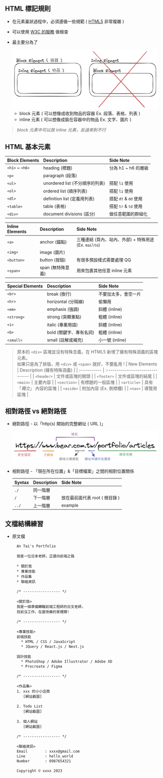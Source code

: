 ## HTML 標記規則

- 在元素巢狀過程中，必須遵循一些規範 ( [HTML5](https://www.w3.org/TR/2011/WD-html5-20110525/content-models.html) 非常複雜 )
- 可以使用 [W3C 的服務](https://validator.w3.org/) 做檢查
- 最主要分為了

  <img src="./img/html_content_model.jpg" href="html_content_model" width="500"/>

  - block 元素 ( 可以想像成收到物品的容器 Ex. 段落、表格、列表 )
  - inline 元素 ( 可以想像成裝在容器中的物品 Ex. 文字、圖片 )

> <em>block 元素中可以放 inline 元素，反過來則不行</em>

## HTML 基本元素

| Block Elements  | Description                     | Side Note             |
| :-------------- | :------------------------------ | :-------------------- |
| `<h1>` ~ `<h6>` | heading (標題)                  | 分為 h1 ~ h6 的層級   |
| `<p>`           | paragraph (段落)                |                       |
| `<ul>`          | unordered list (不分順序的列表) | 搭配 `li` 使用        |
| `<ol>`          | ordered list (順序列表)         | 搭配 `li` 使用        |
| `<dl>`          | definition list (定義用列表)    | 搭配 `dt` & `dd` 使用 |
| `<table>`       | table (表格)                    | 搭配 `tr` & `td` 使用 |
| `<div>`         | document divisions (區分)       | 做任意範圍的群組化    |

| Inline Elements | Description       | Side Note                                             |
| :-------------- | :---------------- | :---------------------------------------------------- |
| `<a>`           | anchor (錨點)     | 三種連結 (頁內、站內、外部) + 特殊用途 (Ex. `mailto`) |
| `<img>`         | image (圖片)      |                                                       |
| `<button>`      | button (按鈕)     | 有很多預設樣式需要處理 QQ                             |
| `<span>`        | span (無特殊意義) | 用來包裹其他任意 inline 元素                          |

| Special Elements | Description             | Side Note            |
| :--------------- | :---------------------- | :------------------- |
| `<br>`           | break (換行)            | 不要加太多，會空一片 |
| `<hr>`           | horizontal (分隔線)     | 偷懶用               |
| `<em>`           | emphasis (強調)         | 斜體 (inline)        |
| `<strong>`       | strong (突顯重點)       | 粗體 (inline)        |
| `<i>`            | italic (專業用語)       | 斜體 (inline)        |
| `<b>`            | bold (關鍵字、專有名詞) | 粗體 (inline)        |
| `<small>`        | small (註解或補充)      | 小一號 (inline)      |

> 原本的 `<div>` 區塊並沒有特殊含義，在 HTML5 新增了擁有特殊涵義的區塊元素。
> <br/>如果只是為了排版，用 `<div>` 或 `<span>` 就好，不要亂用 !
> | New Elements | Description (擁有特殊涵義) |
> | :----------- | :-------------------------------- |
> | `<header>` | 文件或區塊的開頭 |
> | `<footer>` | 文件或區塊的結尾 |
> | `<main>` | 主要內容 |
> | `<section>` | 有標題的一般區塊 |
> | `<article>` | 具有 「<em>獨立</em>」 內容的區塊 |
> | `<aside>` | 附加內容 (Ex. 側標欄) |
> | `<nav>` | 導覽用區塊 |

## 相對路徑 vs 絕對路徑

- 絕對路徑 - 以「http(s) 開始的完整網址 ( URL )」

  <img src="./img/url_structure.jpg" width="500"/>

- 相對路徑 - 「現在所在位置」&「目標檔案」之間的相對位置關係

  | Syntax | Description | Side Note                      |
  | :----- | :---------- | :----------------------------- |
  | `./`   | 同一階層    |                                |
  | `/`    | 下一階層    | 放在最前面代表 root ( 根目錄 ) |
  | `../`  | 上一階層    | example                        |

## 文檔結構練習

- 原文檔

  ```text
    An Tai's Portfolio

    我是一位日本老師，正邁向前端之路

    * 關於我
    * 專業技能
    * 作品集
    * 聯絡資訊

    /* ----------------- */

    <關於我>
    我是一個準備轉職前端工程師的日文老師，
    目前沒工作，在當快樂的家裡蹲!

    /* ----------------- */

    <專業技能>
    前端技能
      * HTML / CSS / JavaScript
      * JQuery / React.js / Next.js

    設計技能
      * PhotoShop / Adobe Illustrator / Adobe XD
      * Procreate / Figma

    /* ----------------- */

    <作品集>
    1. xxx 的小小店商
       [網站截圖]

    2. Todo List
       [網站截圖]

    3. 個人網站
       [網站截圖]

    /* ----------------- */

    <聯絡資訊>
    Email        : xxxx@gmail.com
    Line         : hello_world
    Number       : 0987654321

    Copyright © xxxx 2023
  ```

